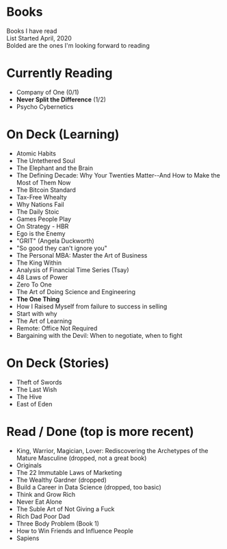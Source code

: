 # Books
Books I have read  
List Started April, 2020  
Bolded are the ones I'm looking forward to reading  

# Currently Reading 
- Company of One (0/1)
- **Never Split the Difference** (1/2)
- Psycho Cybernetics

# On Deck (Learning)
- Atomic Habits
- The Untethered Soul
- The Elephant and the Brain
- The Defining Decade: Why Your Twenties Matter--And How to Make the Most of Them Now 
- The Bitcoin Standard
- Tax-Free Whealty
- Why Nations Fail
- The Daily Stoic
- Games People Play
- On Strategy - HBR
- Ego is the Enemy
- "GRIT" (Angela Duckworth)
- "So good they can't ignore you"
- The Personal MBA: Master the Art of Business
- The King Within
- Analysis of Financial Time Series (Tsay)
- 48 Laws of Power
- Zero To One
- The Art of Doing Science and Engineering
- **The One Thing**
- How I Raised Myself from failure to success in selling
- Start with why
- The Art of Learning
- Remote: Office Not Required
- Bargaining with the Devil: When to negotiate, when to fight


# On Deck (Stories)
- Theft of Swords
- The Last Wish
- The Hive
- East of Eden


# Read / Done (top is more recent)
- King, Warrior, Magician, Lover: Rediscovering the Archetypes of the Mature Masculine  (dropped, not a great book)
- Originals 
- The 22 Immutable Laws of Marketing
- The Wealthy Gardner (dropped)
- Build a Career in Data Science (dropped, too basic)
- Think and Grow Rich
- Never Eat Alone
- The Suble Art of Not Giving a Fuck
- Rich Dad Poor Dad
- Three Body Problem (Book 1)
- How to Win Friends and Influence People
- Sapiens


